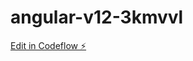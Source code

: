 # angular-v12-3kmvvl

[Edit in Codeflow ⚡️](https://stackblitz.com/~/github.com/nvminhtriet96/angular-v12-3kmvvl)